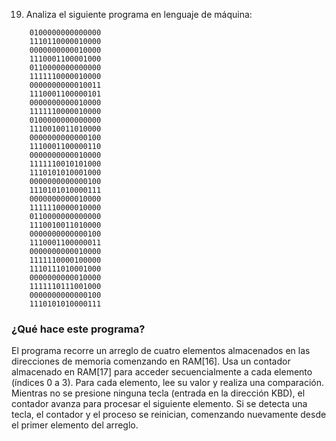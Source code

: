 19. Analiza el siguiente programa en lenguaje de máquina:
````
    0100000000000000
    1110110000010000
    0000000000010000
    1110001100001000
    0110000000000000
    1111110000010000
    0000000000010011
    1110001100000101
    0000000000010000
    1111110000010000
    0100000000000000
    1110010011010000
    0000000000000100
    1110001100000110
    0000000000010000
    1111110010101000
    1110101010001000
    0000000000000100
    1110101010000111
    0000000000010000
    1111110000010000
    0110000000000000
    1110010011010000
    0000000000000100
    1110001100000011
    0000000000010000
    1111110000100000
    1110111010001000
    0000000000010000
    1111110111001000
    0000000000000100
    1110101010000111
 ````
### ¿Qué hace este programa?
El programa recorre un arreglo de cuatro elementos almacenados en las direcciones de memoria comenzando en RAM[16]. Usa un contador almacenado en RAM[17] para acceder secuencialmente a cada elemento (índices 0 a 3). Para cada elemento, lee su valor y realiza una comparación. Mientras no se presione ninguna tecla (entrada en la dirección KBD), el contador avanza para procesar el siguiente elemento. Si se detecta una tecla, el contador y el proceso se reinician, comenzando nuevamente desde el primer elemento del arreglo.

